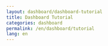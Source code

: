 ```yaml
---
layout: dashboard/dashboard-tutorial
title: Dashboard Tutorial
categories: dashboard
permalink: /en/dashboard/tutorial
lang: en
---
```

